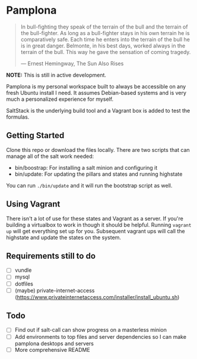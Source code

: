 # Pamplona

> In bull-fighting they speak of the terrain of the bull and the terrain of the bull-fighter. As long as a bull-fighter stays in his own terrain he is comparatively safe. Each time he enters into the terrain of the bull he is in great danger. Belmonte, in his best days, worked always in the terrain of the bull. This way he gave the sensation of coming tragedy.
>
> ― Ernest Hemingway, The Sun Also Rises

**NOTE:** This is still in active development.

Pamplona is my personal workspace built to always be accessible on any fresh
Ubuntu install I need. It assumes Debian-based systems and is very much a
personalized experience for myself.

SaltStack is the underlying build tool and a Vagrant box is added to test the
formulas.

## Getting Started

Clone this repo or download the files locally. There are two scripts that can
manage all of the salt work needed:

- bin/boostrap: For installing a salt minion and configuring it
- bin/update: For updating the pillars and states and running highstate

You can run `./bin/update` and it will run the bootstrap script as well.

## Using Vagrant

There isn't a lot of use for these states and Vagrant as a server. If you're
building a virtualbox to work in though it should be helpful. Running `vagrant
up` will get everything set up for you. Subsequent vagrant ups will call the
highstate and update the states on the system.

## Requirements still to do

- [ ] vundle
- [ ] mysql
- [ ] dotfiles
- [ ] (maybe) private-internet-access (https://www.privateinternetaccess.com/installer/install_ubuntu.sh)

## Todo

- [ ] Find out if salt-call can show progress on a masterless minion
- [ ] Add environments to top files and server dependencies so I can make pamplona desktops and servers
- [ ] More comprehensive README
